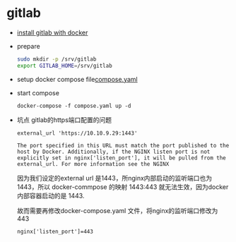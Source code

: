 # gitlab

* [install gitlab with docker](https://docs.gitlab.com/ee/install/docker.html)
* prepare
    ```bash
    sudo mkdir -p /srv/gitlab
    export GITLAB_HOME=/srv/gitlab
    ```

* setup docker compose file[compose.yaml](./compose/compose.yaml)
* start compose
    ```
    docker-compose -f compose.yaml up -d
    ```
* 坑点 gitlab的https端口配置的问题

    ```
    external_url 'https://10.10.9.29:1443'

    The port specified in this URL must match the port published to the host by Docker. Additionally, if the NGINX listen port is not explicitly set in nginx['listen_port'], it will be pulled from the external_url. For more information see the NGINX

    ```

    因为我们设定的external url 是1443，所nginx内部启动的监听端口也为1443，所以 docker-commpose 的映射 1443:443 就无法生效，因为docker内部容器启动的是 1443.

    故而需要再修改docker-compose.yaml 文件，将nginx的监听端口修改为 443

    ```
    nginx['listen_port']=443
    ```
